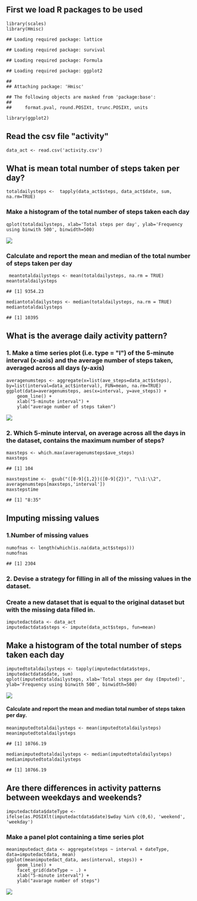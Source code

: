 First we load R packages to be used
-----------------------------------

    library(scales)
    library(Hmisc)

    ## Loading required package: lattice

    ## Loading required package: survival

    ## Loading required package: Formula

    ## Loading required package: ggplot2

    ## 
    ## Attaching package: 'Hmisc'

    ## The following objects are masked from 'package:base':
    ## 
    ##     format.pval, round.POSIXt, trunc.POSIXt, units

    library(ggplot2)

Read the csv file "activity"
----------------------------

    data_act <- read.csv('activity.csv')

What is mean total number of steps taken per day?
-------------------------------------------------

    totaldailysteps <-  tapply(data_act$steps, data_act$date, sum, na.rm=TRUE)

### Make a histogram of the total number of steps taken each day

    qplot(totaldailysteps, xlab='Total steps per day', ylab='Frequency using binwith 500', binwidth=500)

![](PA1_template_files/figure-markdown_strict/unnamed-chunk-4-1.png)

### Calculate and report the mean and median of the total number of steps taken per day

     meantotaldailysteps <- mean(totaldailysteps, na.rm = TRUE)
    meantotaldailysteps

    ## [1] 9354.23

    mediantotaldailysteps <- median(totaldailysteps, na.rm = TRUE)
    mediantotaldailysteps

    ## [1] 10395

What is the average daily activity pattern?
-------------------------------------------

### 1. Make a time series plot (i.e. type = "l") of the 5-minute interval (x-axis) and the average number of steps taken, averaged across all days (y-axis)

    averagenumsteps <- aggregate(x=list(ave_steps=data_act$steps), by=list(interval=data_act$interval), FUN=mean, na.rm=TRUE)
    ggplot(data=averagenumsteps, aes(x=interval, y=ave_steps)) +
        geom_line() +
        xlab("5-minute interval") +
        ylab("average number of steps taken") 

![](PA1_template_files/figure-markdown_strict/unnamed-chunk-6-1.png)

### 2. Which 5-minute interval, on average across all the days in the dataset, contains the maximum number of steps?

    maxsteps <- which.max(averagenumsteps$ave_steps)
    maxsteps

    ## [1] 104

    maxstepstime <-  gsub("([0-9]{1,2})([0-9]{2})", "\\1:\\2", averagenumsteps[maxsteps,'interval'])
    maxstepstime

    ## [1] "8:35"

Imputing missing values
-----------------------

### 1.Number of missing values

    numofnas <- length(which(is.na(data_act$steps)))
    numofnas

    ## [1] 2304

### 2. Devise a strategy for filling in all of the missing values in the dataset.

### Create a new dataset that is equal to the original dataset but with the missing data filled in.

    imputedactdata <- data_act
    imputedactdata$steps <- impute(data_act$steps, fun=mean)

Make a histogram of the total number of steps taken each day
------------------------------------------------------------

    imputedtotaldailysteps <- tapply(imputedactdata$steps, imputedactdata$date, sum)
    qplot(imputedtotaldailysteps, xlab='Total steps per day (Imputed)', ylab='Frequency using binwith 500', binwidth=500)

![](PA1_template_files/figure-markdown_strict/unnamed-chunk-10-1.png)

#### Calculate and report the mean and median total number of steps taken per day.

    meanimputedtotaldailysteps <- mean(imputedtotaldailysteps)
    meanimputedtotaldailysteps

    ## [1] 10766.19

    medianimputedtotaldailysteps <- median(imputedtotaldailysteps)
    medianimputedtotaldailysteps

    ## [1] 10766.19

Are there differences in activity patterns between weekdays and weekends?
-------------------------------------------------------------------------

    imputedactdata$dateType <-  ifelse(as.POSIXlt(imputedactdata$date)$wday %in% c(0,6), 'weekend', 'weekday')

### Make a panel plot containing a time series plot

    meanimputedact_data <- aggregate(steps ~ interval + dateType, data=imputedactdata, mean)
    ggplot(meanimputedact_data, aes(interval, steps)) + 
        geom_line() + 
        facet_grid(dateType ~ .) +
        xlab("5-minute interval") + 
        ylab("avarage number of steps")

![](PA1_template_files/figure-markdown_strict/unnamed-chunk-13-1.png)
